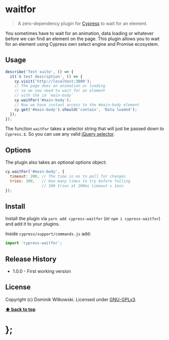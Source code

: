waitfor
=======

> A zero-dependency plugin for [Cypress](https://www.cypress.io/) to wait for an element.

You sometimes have to wait for an animation, data loading or whatever before we can find an element on the page.
This plugin allows you to wait for an element using Cypress own select engine and Promise ecosystem.

## Usage

```js
describe('Test suite', () => {
  it('A test description', () => {
    cy.visit('http://localhost:3000');
    // The page does an animation or loading
    // so we now need to wait for an element
    // with the id `main-body`
    cy.waitFor('#main-body');
    // Now we have instant access to the #main-body element
    cy.get('#main-body').should('contain', 'Data loaded');
  });
});
```

The function `waitFor` takes a selector string that will just be passed down to `Cypress.$`.
So you can use any valid [jQuery selector](https://api.jquery.com/jQuery/).

## Options

The plugin also takes an optional options object:

```js
cy.waitFor('#main-body', {
  timeout: 200, // The time in ms to poll for changes
  tries: 300,   // How many times to try before failing
                // 300 tries at 200ms timeout = 1min
});
```

## Install

Install the plugin via `yarn add cypress-waitfor` (or `npm i cypress-waitfor`) and add it to your plugins.

Inside `cypress/support/commands.js` add:

```js
import 'cypress-waitfor';
```

## Release History

* 1.0.0 - First working version

## License

Copyright (c) Dominik Wilkowski.
Licensed under [GNU-GPLv3](https://raw.githubusercontent.com/https://github.com/dominikwilkowski/cypress-waitfor/master/LICENSE).

**[⬆ back to top](#contents)**

# };
